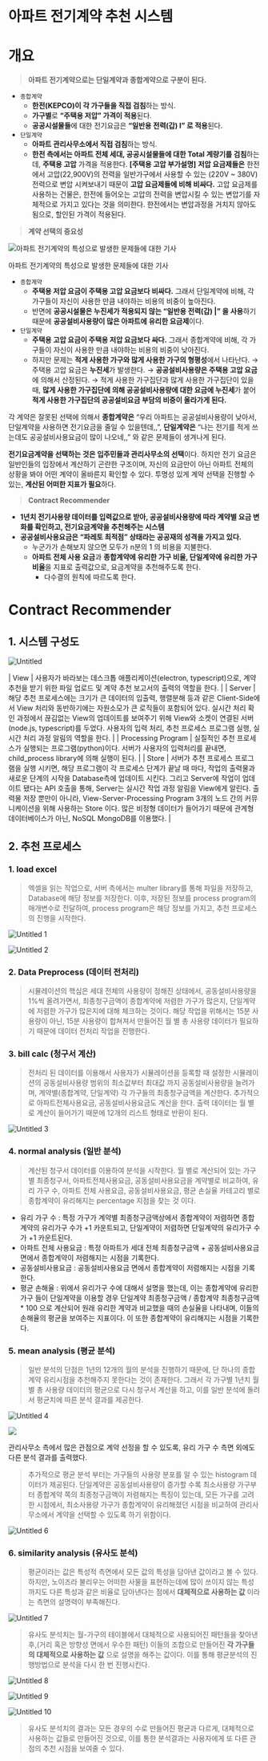 # 아파트 전기계약 추천 시스템

# 개요

> **아파트 전기계약으로는 단일계약과 종합계약으로 구분이 된다.**

- `종합계약`
  - **한전(KEPCO)이 각 가구들을 직접 검침**하는 방식.
  - **가구별**로 **“주택용 저압” 가격이 적용**된다.
  - **공공시설물들**에 대한 전기요금은 **“일반용 전력(갑) I” 로 적용**된다.
- `단일계약`
  - **아파트 관리사무소에서 직접 검침**하는 방식.
  - **한전 측에서는 아파트 전체 세대, 공공시설물들에 대한 Total 계량기를 검침**하는데, **주택용 고압** 가격을 적용한다.
    **[주택용 고압 부가설명]** **저압 요금제들은** 한전에서 고압(22,900V)의 전력을 일반가구에서 사용할 수 있는 (220V ~ 380V) 전력으로 변압 시켜보내기 때문이 **고압 요금제들에 비해 비싸다.**
    고압 요금제를 사용하는 건물은, 한전에 들어오는 고압의 전력을 변압시킬 수 있는 변압기를 자체적으로 가지고 있다는 것을 의미한다. 한전에서는 변압과정을 거치지 않아도 됨으로, 할인된 가격이 적용된다.

> **계약 선택의 중요성**

![아파트 전기계약의 특성으로 발생한 문제들에 대한 기사](https://user-images.githubusercontent.com/52296323/155925474-ee1c84f4-9cda-40b8-aeef-fbc15466c84d.png)

아파트 전기계약의 특성으로 발생한 문제들에 대한 기사

- `종합계약`
  - **주택용 저압 요금이 주택용 고압 요금보다 비싸다.** 그래서 단일계약에 비해, 각 가구들이 자신이 사용한 만큼 내야하는 비용의 비중이 높아진다.
  - 반면에 **공공시설물은 누진세가 적용되지 않는 “일반용 전력(갑) |” 을 사용**하기 때문에 **공공설비사용량이 많은 아파트에 유리한 요금제**이다.
- `단일계약`
  - **주택용 고압 요금이 주택용 저압 요금보다 싸다.** 그래서 종합계약에 비해, 각 가구들이 자신이 사용한 만큼 내야하는 비용의 비중이 낮아진다.
  - 하지만 문제는 **적게 사용한 가구와 많게 사용한 가구의 형평성**에서 나타난다.
    → 주택용 고압 요금은 **누진세**가 발생한다.
    → **공공설비사용량은 주택용 고압 요금**에 의해서 산정된다.
    → 적게 사용한 가구집단과 많게 사용한 가구집단이 있을 때, **많게 사용한 가구집단에 의해 공공설비사용량에 대한 요금에 누진세**가 붙어 **적게 사용한 가구집단의 공공설비요금 부담의 비중이 올라가게 된다.**

각 계약은 잘못된 선택에 의해서 **종합계약은** “우리 아파트는 공공설비사용량이 낮아서, 단일계약을 사용하면 전기요금을 줄일 수 있을텐데,,”, **단일계약은** “나는 전기를 적게 쓰는데도 공공설비사용요금이 많이 나오네,,” 와 같은 문제들이 생겨나게 된다.

**전기요금계약을 선택하는 것은 입주민들과 관리사무소의 선택**이다. 하지만 전기 요금은 일반인들의 입장에서 계산하기 곤란한 구조이며, 자신의 요금만이 아닌 아파트 전체의 상황을 봐야 어떤 계약이 올바른지 확인할 수 있다. 투명성 있게 계약 선택을 진행할 수 있는, **계산된 어떠한 지표가 필요**하다.

> **Contract Recommender**

- **1년치 전기사용량 데이터를 입력값으로 받아, 공공설비사용량에 따라 계약별 요금 변화를 확인하고, 전기요금계약을 추천해주는 시스템**
- **공공설비사용요금은 “파레토 최적점” 상태라는 공공재의 성격을 가지고 있다.**
  - 누군가가 손해보지 않으면 모두가 n분의 1 의 비용을 지불한다.
  - **아파트 전체 사용 요금**과 **종합계약에 유리한 가구 비율, 단일계약에 유리한 가구 비율**을 지표로 출력값으로, 요금계약을 추천해주도록 한다.
    - 다수결의 원칙에 따르도록 한다.

# Contract Recommender

## 1. 시스템 구성도

![Untitled](https://user-images.githubusercontent.com/52296323/155935230-fcf609b5-f54b-40ea-ad6e-359cce7be0d9.png)

| View | 사용자가 바라보는 데스크톱 애플리케이션(electron, typescript)으로, 계약 추천을 받기 위한 파일 업로드 및 계약 추천 보고서의 출력의 역할을 한다. |
| Server | 해당 추천 프로세스에는 크기가 큰 데이터의 입출력, 행렬분해 등과 같은 Client-Side에서 View 처리와 동반하기에는 자원소모가 큰 로직들이 포함되어 있다. 실시간 처리 확인 과정에서 끊김없는 View의 업데이트를 보여주기 위해 View와 소켓이 연결된 서버(node.js, typescript)를 두었다. 사용자의 입력 처리, 추천 프로세스 프로그램 실행, 실시간 처리 과정 알림의 역할을 한다. |
| Processing Program | 실질적인 추천 프로세스가 실행되는 프로그램(python)이다. 서버가 사용자의 입력처리를 끝내면, child_process library에 의해 실행이 된다. |
| Store | 서버가 추천 프로세스 프로그램을 실행 시키면, 해당 프로그램이 각 프로세스 단계가 끝날 때 마다, 작업의 출력물과 새로운 단계의 시작을 Database측에 업데이트 시킨다. 그리고 Server에 작업이 업데이트 됐다는 API 호출을 통해, Server는 실시간 작업 과정 알림을 View에게 알린다. 출력물 저장 뿐만이 아니라, View-Server-Processing Program 3개의 노드 간의 커뮤니케이션을 위해 사용하는 Store 이다. 많은 비정형 데이터가 들어가기 때문에 관계형 데이터베이스가 아닌, NoSQL MongoDB를 이용했다. |

## 2. 추천 프로세스

### 1. load excel

> 엑셀을 읽는 작업으로, 서버 측에서는 multer library를 통해 파일을 저장하고, Database에 해당 정보를 저장한다. 이후, 저장된 정보를 process program의 매개변수로 전달하여, process program은 해당 정보를 가지고, 추천 프로세스의 진행을 시작한다.

![Untitled 1](https://user-images.githubusercontent.com/52296323/155935253-07b265d3-26d2-4357-a7a7-f598a00ad26d.png)

![Untitled 2](https://user-images.githubusercontent.com/52296323/155935271-8b1b5209-1cf0-4e6a-8975-e31bafe32b7b.png)

### 2. Data Preprocess (데이터 전처리)

> 시뮬레이션의 핵심은 세대 전체의 사용량이 정해진 상태에서, 공동설비사용량을 1%씩 올려가면서, 최종청구금액이 종합계약에 저렴한 가구가 많은지, 단일계약에 저렴한 가구가 많은지에 대해 체크하는 것이다. 해당 작업을 위해서는 15분 사용량이 아닌, 15분 사용량이 합쳐져서 만들어진 월 별 총 사용량 데이터가 필요하기 때문에 데이터 전처리 작업을 진행한다.

### 3. bill calc (청구서 계산)

> 전처리 된 데이터를 이용해서 사용자가 시뮬레이션을 등록할 때 설정한 시뮬레이션의 공동설비사용량 범위의 최소값부터 최대값 까지 공동설비사용량을 늘려가며, 계약별(종합계약, 단일계약) 각 가구들의 최종청구금액을 계산한다. 추가적으로 아파트전체사용요금, 공동설비사용요금도 계산을 한다. 출력 데이터는 월 별로 계산이 들어가기 때문에 12개의 리스트 형태로 반환이 된다.

![Untitled 3](https://user-images.githubusercontent.com/52296323/155935281-4431f43c-4f4c-4d13-9492-5f20508947d3.png)

### 4. normal analysis (일반 분석)

> 계산된 청구서 데이터를 이용하여 분석을 시작한다. 월 별로 계산되어 있는 가구별 최종청구서, 아파트전체사용요금, 공동설비사용요금을 계약별로 비교하여, 유리 가구 수, 아파트 전체 사용요금, 공동설비사용요금, 평균 손실율 카테고리 별로 종합계약이 유리해지는 percentage 지점을 찾는 것 이다.

- 유리 가구 수 : 특정 가구가 계약별 최종청구금액상에서 종합계약이 저렴하면 종합계약의 유리가구 수가 +1 카운트되고, 단일계약이 저렴하면 단일계약의 유리가구 수가 +1 카운트된다.
- 아파트 전체 사용요금 : 특정 아파트가 세대 전체 최종청구금액 + 공동설비사용요금 면에서 종합계약이 저렴해지는 시점을 기록한다.
- 공동설비사용요금 : 공동설비사용요금 면에서 종합계약이 저렴해지는 시점을 기록한다.
- 평균 손해율 : 위에서 유리가구 수에 대해서 설명을 했는데, 이는 종합계약에 유리한 가구 들이 단일계약을 이용할 경우 단일계약 최종청구금액 / 종합계약 최종청구금액 \* 100 으로 계산되어 원래 유리한 계약과 비교했을 때의 손실율을 나타내며, 이들의 손해율의 평균을 보여주는 지표이다. 이 또한 종합계약이 유리해지는 시점을 기록한다.

### 5. mean analysis (평균 분석)

> 일반 분석의 단점은 1년의 12개의 월의 분석을 진행하기 때문에, 단 하나의 종합계약 유리시점을 추천해주지 못한다는 것이 존재한다. 그래서 각 가구별 1년치 월 별 총 사용량 데이터의 평균으로 다시 청구서 계산을 하고, 이를 일반 분석에 돌려서 평균치에 따른 분석 결과를 제공한다.

![Untitled 4](https://user-images.githubusercontent.com/52296323/155935293-fd60e296-6ed2-43f2-925d-e6d3cfddf187.png)

![](https://user-images.githubusercontent.com/52296323/155935300-da5d66c3-233a-4181-a914-e8314e2caf30.png)

관리사무소 측에서 많은 관점으로 계약 선정을 할 수 있도록, 유리 가구 수 측면 외에도 다른 분석 결과를 출력했다.

> 추가적으로 평균 분석 부터는 가구들의 사용량 분포를 알 수 있는 histogram 데이터가 제공된다. 단일계약은 공동설비사용량이 증가할 수록 최소사용량 가구부터 종합계약 쪽의 최종청구금액이 저렴해지는 특징이 있는데, 모든 가구를 고려한 시점에서, 최소사용량 가구가 종합계약이 유리해졌던 시점을 비교하여 관리사무소에서 계약을 선택할 수 있도록 하기 위함이다.

![Untitled 6](https://user-images.githubusercontent.com/52296323/155935347-50b3cb85-5a46-4090-bfa4-b576616d87be.png)

### 6. similarity analysis (유사도 분석)

> 평균이라는 값은 특성적 측면에서 모든 값의 특성을 담아낸 값이라고 볼 수 있다. 하지만, 노이즈라 불리우는 어떠한 사물을 표현하는데에 많이 쓰이지 않는 특성 까지도 다른 특성과 같은 비율로 담아낸다는 점에서 **대체적으로 사용하는 값** 이라는 측면의 설명력이 부족해진다.

![Untitled 7](https://user-images.githubusercontent.com/52296323/155935357-c2b38ce3-2870-4847-82d2-1cfdbd988676.png)

> 유사도 분석치는 월-가구의 테이블에서 대체적으로 사용되어진 패턴들을 찾아낸 후,(거리 혹은 방향성 면에서 우수한 패턴) 이들의 조합으로 만들어진 **각 가구들의 대체적으로 사용하는 값** 으로 설명을 해주는 값이다. 이를 통해 평균분석의 진행방법으로 분석을 다시 한 번 진행시킨다.

![Untitled 8](https://user-images.githubusercontent.com/52296323/155935363-8879c49b-b079-4957-b5fc-be2e3faaea68.png)

![Untitled 9](https://user-images.githubusercontent.com/52296323/155935373-1463350a-3d66-49d2-b3fa-847e6fb9e928.png)

![Untitled 10](https://user-images.githubusercontent.com/52296323/155935387-fc7398c2-9ef4-49d9-8ead-a4b45c21a5fe.png)

> 유사도 분석치의 결과는 모든 경우의 수로 만들어진 평균과 다르게, 대체적으로 사용하는 값들로 만들어진 것으로, 이를 통한 분석결과는 사용자에게 또 다른 관점의 추천 시점을 보여줄 수 있다.
